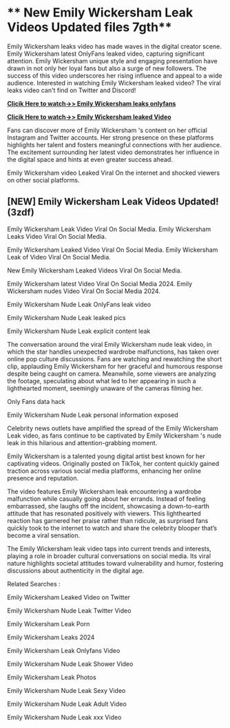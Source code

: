
# ** New Emily Wickersham  Leak Videos Updated files 7gth** #

  Emily Wickersham  leaks video has made waves in the digital creator scene.  Emily Wickersham  latest OnlyFans leaked video, capturing significant attention.  Emily Wickersham  unique style and engaging presentation have drawn in not only her loyal fans but also a surge of new followers. The success of this video underscores her rising influence and appeal to a wide audience. Interested in watching Emily Wickersham  leaked video? The viral leaks video can't find on Twitter and Discord!

**[Clicik Here to watch->>  Emily Wickersham  leaks onlyfans ](http://xflirt.top)**

**[Clicik Here to watch->>  Emily Wickersham  leaked Video](http://xflirt.top)**

Fans can discover more of Emily Wickersham 's content on her official Instagram and Twitter accounts. Her strong presence on these platforms highlights her talent and fosters meaningful connections with her audience. The excitement surrounding her latest video demonstrates her influence in the digital space and hints at even greater success ahead.

  Emily Wickersham  video Leaked Viral On the internet and shocked viewers on other social platforms.

## [NEW] Emily Wickersham  Leak Videos Updated!  (3zdf) ##

  Emily Wickersham  Leak Video Viral On Social Media.  Emily Wickersham  Leaks Video Viral On Social Media.

  Emily Wickersham  Leaked Video Viral On Social Media.  Emily Wickersham  Leak of Video Viral On Social Media.

New Emily Wickersham  Leaked Videos Viral On Social Media.

  Emily Wickersham  latest Video Viral On Social Media 2024.  Emily Wickersham  nudes Video Viral On Social Media 2024.

  Emily Wickersham  Nude Leak OnlyFans leak video

  Emily Wickersham  Nude Leak leaked pics

  Emily Wickersham  Nude Leak explicit content leak

The conversation around the viral Emily Wickersham  nude leak video, in which the star handles unexpected wardrobe malfunctions, has taken over online pop culture discussions. Fans are watching and rewatching the short clip, applauding Emily Wickersham  for her graceful and humorous response despite being caught on camera. Meanwhile, some viewers are analyzing the footage, speculating about what led to her appearing in such a lighthearted moment, seemingly unaware of the cameras filming her.

Only Fans data hack

  Emily Wickersham  Nude Leak personal information exposed

Celebrity news outlets have amplified the spread of the Emily Wickersham  Leak video, as fans continue to be captivated by Emily Wickersham 's nude leak in this hilarious and attention-grabbing moment.

  Emily Wickersham  is a talented young digital artist best known for her captivating videos. Originally posted on TikTok, her content quickly gained traction across various social media platforms, enhancing her online presence and reputation.

The video features Emily Wickersham  leak encountering a wardrobe malfunction while casually going about her errands. Instead of feeling embarrassed, she laughs off the incident, showcasing a down-to-earth attitude that has resonated positively with viewers. This lighthearted reaction has garnered her praise rather than ridicule, as surprised fans quickly took to the internet to watch and share the celebrity blooper that’s become a viral sensation.

The Emily Wickersham  leak video taps into current trends and interests, playing a role in broader cultural conversations on social media. Its viral nature highlights societal attitudes toward vulnerability and humor, fostering discussions about authenticity in the digital age.

Related Searches :

  Emily Wickersham  Leaked Video on Twitter

  Emily Wickersham  Nude Leak Twitter Video

  Emily Wickersham  Leak Porn

  Emily Wickersham  Leaks 2024

  Emily Wickersham  Leak Onlyfans Video

  Emily Wickersham  Nude Leak Shower Video

  Emily Wickersham  Leak Photos

  Emily Wickersham  Nude Leak Sexy Video

  Emily Wickersham  Nude Leak Adult Video

  Emily Wickersham  Nude Leak xxx Video


